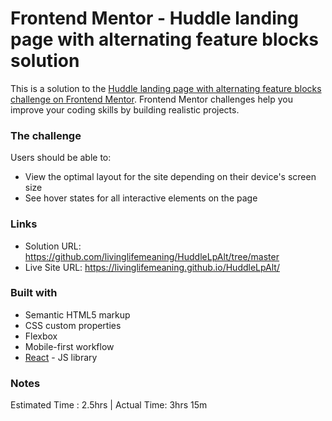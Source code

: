 # Frontend Mentor - Huddle landing page with alternating feature blocks solution

This is a solution to the [Huddle landing page with alternating feature blocks challenge on Frontend Mentor](https://www.frontendmentor.io/challenges/huddle-landing-page-with-alternating-feature-blocks-5ca5f5981e82137ec91a5100). Frontend Mentor challenges help you improve your coding skills by building realistic projects. 

### The challenge

Users should be able to:

- View the optimal layout for the site depending on their device's screen size
- See hover states for all interactive elements on the page

### Links

- Solution URL: https://github.com/livinglifemeaning/HuddleLpAlt/tree/master
- Live Site URL: https://livinglifemeaning.github.io/HuddleLpAlt/

### Built with

- Semantic HTML5 markup
- CSS custom properties
- Flexbox
- Mobile-first workflow
- [React](https://reactjs.org/) - JS library

### Notes
Estimated Time : 2.5hrs | Actual Time: 3hrs 15m
